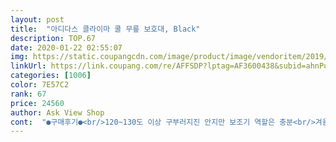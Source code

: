 ```yaml
---
layout: post 
title:  "아디다스 클라이마 쿨 무릎 보호대, Black" 
description: TOP.67 
date: 2020-01-22 02:55:07 
img: https://static.coupangcdn.com/image/product/image/vendoritem/2019/06/19/3563813211/5d185779-1d16-4de5-882f-7d815082dd4c.jpg 
linkUrl: https://link.coupang.com/re/AFFSDP?lptag=AF3600438&subid=ahnPublicAsk&pageKey=69037251&itemId=230879791&vendorItemId=3563813211&traceid=V0-113-d11e4811ef827498 
categories: [1006] 
color: 7E57C2 
rank: 67 
price: 24560 
author: Ask View Shop 
cont:  "●구매후기●<br/>120~130도 이상 구부러지진 안지만 보조기 역할은 충분<br/>겨울이라고 하나 정말 땀 안참<br/>고무 밴드  처리로 운동할 때 잘내려오지 않고 조임이 쫀쫀함<br/>무릎각도가 140도 이상에서 착용후,<br/>보호기 빼고 다린지 6주차 쩔뚝은 그렇다 쳐도<br/>보호기가 무거워 걷기 어려운 상황 근육이 안붙음<br/>보호대 알아보다가 구매<br/>사회생활 하기 어려워<br/>없기 때문게 보조기 사용이 힘든 직장인들의 경우 대체가 가능<br/>여유있게 착용하는게 좋음<br/>운동은 못하더라도 근육이 안붙어 걷기라도 해보려는 심경<br/>인대수술자가 산다면 착용방법도 알려주기 위함<br/>전방십자인대 재건술 + 연골파열  수술 2개월 ,  3주  사용 후기<br/>제가 3주가 지난 시점에 후기를 쓰는 이유는 그만큼 좋고<br/>좋아진거  같아서 하루 빼고 다렸다가 200m도 못 걷고 재착용<br/>착용방법은 일자로 쭉 잡아 빼기 보다는 무릎을 조금 구부린다거나<br/>충분히 착용하고 근육붙고나서 빼고 될만큼 원체 근육이<br/>현재 착용 3주차 근육도 안정적이게 붙고 있고 오래차면<br/>화장실에서 미끄러지고 무서워짐<br/>확실히 등산이나 달리기할 때 무릎을 잡아주는 느낌이 강합니다.<br/> 등산하고 내려올 때 무릎이 아프지 않네요.<br/> 잘쓰겠습니다~<br/>후회 없는 제품<br/>힘 안 붙는다고 하는데, 저같은 인대수술자에게는<br/>120~130도 이상 구부러지진 안지만 보조기 역할은 충분<br/>겨울이라고 하나 정말 땀 안참<br/>고무 밴드  처리로 운동할 때 잘내려오지 않고 조임이 쫀쫀함<br/>무릎각도가 140도 이상에서 착용후,<br/>보호기 빼고 다린지 6주차 쩔뚝은 그렇다 쳐도<br/>보호기가 무거워 걷기 어려운 상황 근육이 안붙음<br/>보호대 알아보다가 구매<br/>사회생활 하기 어려워<br/>없기 때문게 보조기 사용이 힘든 직장인들의 경우 대체가 가능<br/>여유있게 착용하는게 좋음<br/>운동은 못하더라도 근육이 안붙어 걷기라도 해보려는 심경<br/>인대수술자가 산다면 착용방법도 알려주기 위함<br/>전방십자인대 재건술 + 연골파열  수술 2개월 ,  3주  사용 후기<br/>제가 3주가 지난 시점에 후기를 쓰는 이유는 그만큼 좋고<br/>좋아진거  같아서 하루 빼고 다렸다가 200m도 못 걷고 재착용<br/>착용방법은 일자로 쭉 잡아 빼기 보다는 무릎을 조금 구부린다거나<br/>충분히 착용하고 근육붙고나서 빼고 될만큼 원체 근육이<br/>현재 착용 3주차 근육도 안정적이게 붙고 있고 오래차면<br/>화장실에서 미끄러지고 무서워짐<br/>확실히 등산이나 달리기할 때 무릎을 잡아주는 느낌이 강합니다.<br/> 등산하고 내려올 때 무릎이 아프지 않네요.<br/> 잘쓰겠습니다~<br/>후회 없는 제품<br/>힘 안 붙는다고 하는데, 저같은 인대수술자에게는<br/>" 
---
```

